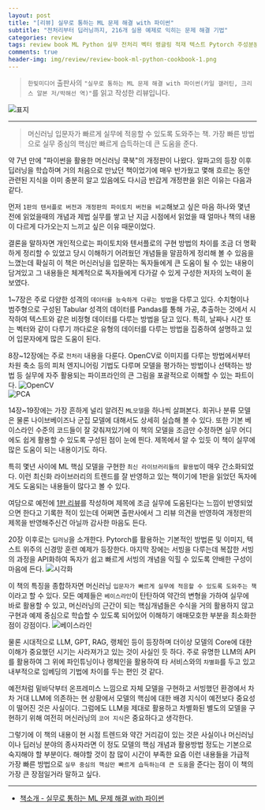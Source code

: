 ```yaml
---  
layout: post  
title: "[리뷰] 실무로 통하는 ML 문제 해결 with 파이썬"  
subtitle: "전처리부터 딥러닝까지, 216개 실용 예제로 익히는 문제 해결 기법"  
categories: review  
tags: review book ML Python 실무 전처리 벡터 랭글링 적재 텍스트 Pytorch 주성분분해 회귀 분류 SVM 딥러닝 신경망  
comments: true  
header-img: img/review/review-book-ml-python-cookbook-1.png
---  
```

  
> `한빛미디어` 출판사의 `"실무로 통하는 ML 문제 해결 with 파이썬(카일 갤러틴, 크리스 알본 저/박해선 역)"`를 읽고 작성한 리뷰입니다.  

![표지](https://theorydb.github.io/assets/img/review/review-book-ml-python-cookbook-1.png)  

---

> 머신러닝 입문자가 빠르게 실무에 적응할 수 있도록 도와주는 책. 가장 빠른 방법으로 실무 중심의 핵심만 빠르게 습득하는데 큰 도움을 준다.

약 7년 만에 "파이썬을 활용한 머신러닝 쿡북"의 개정판이 나왔다. 알파고의 등장 이후 딥러닝을 학습하며 거의 처음으로 만났던 책이었기에 매우 반가웠고 몇해 흐르는 동안 관련된 지식을 이미 충분히 알고 있음에도 다시금 반갑게 개정판을 읽은 이유는 다음과 같다.

먼저 `1판의 텐서플로 버전과 개정판의 파이토치 버전을 비교`해보고 싶은 마음 하나와 몇년 전에 읽었을때의 개념과 제법 실무를 쌓고 난 지금 시점에서 읽었을 때 얼마나 책의 내용이 다르게 다가오는지 느끼고 싶은 이유 때문이었다.

결론을 말하자면 개인적으로는 파이토치와 텐서플로의 구현 방법의 차이를 조금 더 명확하게 정리할 수 있었고 당시 이해하기 어려웠던 개념들을 말끔하게 정리해 볼 수 있음을 느꼈는데 확실히 이 책은 머신러닝을 입문하는 독자들에게 큰 도움이 될 수 있는 내용이 담겨있고 그 내용들은 체계적으로 독자들에게 다가갈 수 있게 구성한 저자의 노력이 돋보였다.

1~7장은 주로 다양한 성격의 `데이터를 능숙하게 다루는 방법`을 다루고 있다. 수치형이나 범주형으로 구성된 Tabular 성격의 데이터를 Pandas를 통해 가공, 추출하는 것에서 시작하여 텍스트와 같은 비정형 데이터를 다루는 방법을 담고 있다. 특히, 날짜나 시간 또는 벡터와 같이 다루기 까다로운 유형의 데이터를 다루는 방법을 집중하여 설명하고 있어 입문자에게 많은 도움이 된다. 

8장~12장에는 주로 `전처리` 내용을 다룬다. OpenCV로 이미지를 다루는 방법에서부터 차원 축소 등의 피처 엔지니어링 기법도 다루며 모델을 평가하는 방법이나 선택하는 방법 등 실무에 자주 활용되는 파이프라인의 큰 그림을 포괄적으로 이해할 수 있는 파트이다.
![OpenCV](https://theorydb.github.io/assets/img/review/review-book-ml-python-cookbook-2.png)  
![PCA](https://theorydb.github.io/assets/img/review/review-book-ml-python-cookbook--3.png)  

14장~19장에는 가장 흔하게 널리 알려진 `ML모델`을 하나씩 살펴본다. 회귀나 분류 모델은 물론 나이브베이즈나 군집 모델에 대해서도 상세히 실습해 볼 수 있다. 또한 기본 베이스라인 수준의 코드들이 잘 갖춰져있기에 이 책의 모델을 조금만 수정하면 실무 어디에도 쉽게 활용할 수 있도록 구성된 점이 눈에 띈다. 제목에서 알 수 있듯 이 책이 실무에 많은 도움이 되는 내용이기도 하다.

특히 몇년 사이에 ML 핵심 모델을 구현한 `최신 라이브러리들의 활용법`이 매우 간소화되었다. 이런 최신화 라이브러리의 트렌드를 잘 반영하고 있는 책이기에 1판을 읽었던 독자에게도 도움되는 내용들이 많다고 볼 수 있다.

여담으로 예전에 [1판 리뷰](https://theorydb.github.io/review/2019/10/04/review-book-ml-cookbook/)를 작성하며 제목에 조금 실무에 도움된다는 느낌이 반영되었으면 한다고 기록한 적이 있는데 어쩌면 출판사에서 그 리뷰 의견을 반영하여 개정판의 제목을 반영해주신건 아닐까 감사한 마음도 든다.

20장 이후로는 `딥러닝`을 소개한다. Pytorch를 활용하는 기본적인 방법론 및 이미지, 텍스트 위주의 신경망 훈련 예제가 등장한다. 마지막 장에는 서빙을 다루는데 복잡한 서빙의 과정을 API화하여 독자가 쉽고 빠르게 서빙의 개념을 익힐 수 있도록 안배한 구성이 마음에 든다. 
![시각화](https://theorydb.github.io/assets/img/review/review-book-ml-python-cookbook-4.png)  

이 책의 특징을 종합하자면 머신러닝 `입문자가 빠르게 실무에 적응할 수 있도록 도와주는 책`이라고 할 수 있다. 모든 예제들은 `베이스라인`이 탄탄하여 약간의 변형을 가하여 실무에 바로 활용할 수 있고, 머신러닝의 근간이 되는 핵심개념들은 수식을 거의 활용하지 않고 구현과 예제 중심으로 학습할 수 있도록 되어있어 이해하기 애매모호한 부분을 최소화한 점이 강점이다. 
![베이스라인](https://theorydb.github.io/assets/img/review/review-book-ml-python-cookbook-5.png)  

물론 시대적으로 LLM, GPT, RAG, 랭체인 등이 등장하며 더이상 모델의 Core에 대한 이해가 중요했던 시기는 사라져가고 있는 것이 사실인 듯 하다. 주로 유명한 LLM의 API를 활용하여 그 위에 파인튜닝이나 랭체인을 활용하여 타 서비스와의 `차별화`를 두고 있고 내부적으로 임베딩의 기법에 차이를 두는 편인 것 같다. 

예전처럼 밑바닥부터 온프레미스 느낌으로 자체 모델을 구현하고 서빙했던 환경에서 차차 거대 LLM에 의존하는 현 상황에서 모델의 핵심에 대한 배경 지식이 예전보다 중요성이 떨어진 것은 사실이다. 그럼에도 LLM을 제대로 활용하고 차별화된 별도의 모델을 구현하기 위해 여전히 머신러닝의 `코어 지식`은 중요하다고 생각한다.

그렇기에 이 책의 내용이 현 시점 트렌드와 약간 거리감이 있는 것은 사실이나 머신러닝이나 딥러닝 분야의 종사자라면 이 정도 모델의 핵심 개념과 활용방법 정도는 기본으로 숙지해야 할 부분이다. 해야할 것이 참 많이 시간이 부족한 요즘 이런 내용들을 가급적 가장 빠른 방법으로 `실무 중심의 핵심만 빠르게 습득하는데 큰 도움`을 준다는 점이 이 책의 가장 큰 장점일거라 말하고 싶다.

---

* [책소개 - 실무로 통하는 ML 문제 해결 with 파이썬](https://www.yes24.com/Product/Goods/126044798)
